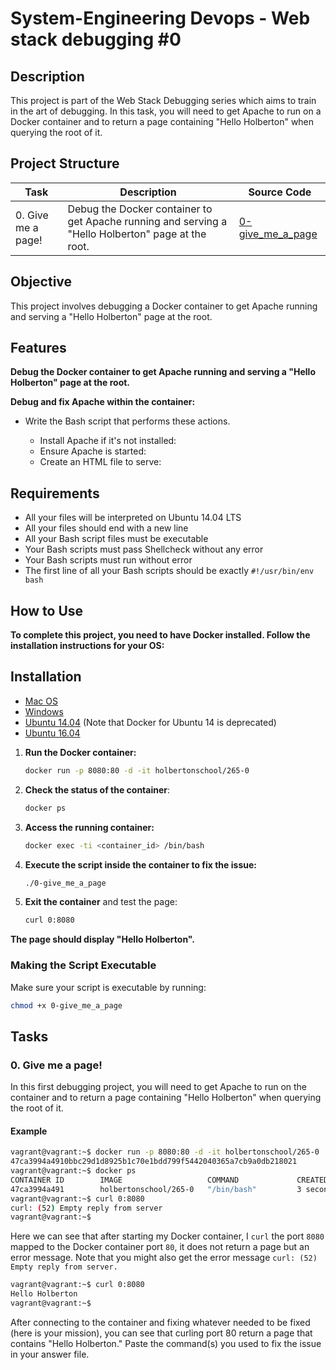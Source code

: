 # System-Engineering Devops - Web stack debugging #0

## Description
This project is part of the Web Stack Debugging series which aims to train in the art of debugging. In this task, you will need to get Apache to run on a Docker container and to return a page containing "Hello Holberton" when querying the root of it.

## Project Structure
| Task | Description | Source Code |
|-----------------------------------|------------------------------------------------------|-----------------------------------------------|
| 0. Give me a page! | Debug the Docker container to get Apache running and serving a "Hello Holberton" page at the root. | [0-give_me_a_page](./0-give_me_a_page) |

## Objective
This project involves debugging a Docker container to get Apache running and serving a "Hello Holberton" page at the root.

## Features
**Debug the Docker container to get Apache running and serving a "Hello Holberton" page at the root.**

**Debug and fix Apache within the container:** 

- Write the Bash script that performs these actions.

   - Install Apache if it's not installed:
    - Ensure Apache is started:
    - Create an HTML file to serve:


## Requirements

- All your files will be interpreted on Ubuntu 14.04 LTS
- All your files should end with a new line
- All your Bash script files must be executable
- Your Bash scripts must pass Shellcheck without any error
- Your Bash scripts must run without error
- The first line of all your Bash scripts should be exactly `#!/usr/bin/env bash`

## How to Use
**To complete this project, you need to have Docker installed. Follow the installation instructions for your OS:**

## Installation
- [Mac OS](https://docs.docker.com/docker-for-mac/install/)
- [Windows](https://docs.docker.com/docker-for-windows/install/)
- [Ubuntu 14.04](https://docs.docker.com/engine/install/ubuntu/) (Note that Docker for Ubuntu 14 is deprecated)
- [Ubuntu 16.04](https://docs.docker.com/engine/install/ubuntu/)

1. **Run the Docker container:**
    ```bash
    docker run -p 8080:80 -d -it holbertonschool/265-0
    ```
2. **Check the status of the container**:
    ```bash
    docker ps
    ```
    
3. **Access the running container:**
    ```bash
    docker exec -ti <container_id> /bin/bash
    ```

3. **Execute the script inside the container to fix the issue:**
    ```bash
    ./0-give_me_a_page
    ```

5. **Exit the container** and test the page:
    ```bash
    curl 0:8080
    ```

**The page should display "Hello Holberton".**


### Making the Script Executable

Make sure your script is executable by running:

```bash
chmod +x 0-give_me_a_page
```

## Tasks

### 0. Give me a page!

In this first debugging project, you will need to get Apache to run on the container and to return a page containing "Hello Holberton" when querying the root of it.

#### Example

```bash
vagrant@vagrant:~$ docker run -p 8080:80 -d -it holbertonschool/265-0
47ca3994a4910bbc29d1d8925b1c70e1bdd799f5442040365a7cb9a0db218021
vagrant@vagrant:~$ docker ps
CONTAINER ID        IMAGE                   COMMAND             CREATED             STATUS              PORTS                  NAMES
47ca3994a491        holbertonschool/265-0   "/bin/bash"         3 seconds ago       Up 2 seconds        0.0.0.0:8080->80/tcp   vigilant_tesla
vagrant@vagrant:~$ curl 0:8080
curl: (52) Empty reply from server
vagrant@vagrant:~$
```

Here we can see that after starting my Docker container, I `curl` the port `8080` mapped to the Docker container port `80`, it does not return a page but an error message. Note that you might also get the error message `curl: (52) Empty reply from server.`

```bash
vagrant@vagrant:~$ curl 0:8080
Hello Holberton
vagrant@vagrant:~$
```

After connecting to the container and fixing whatever needed to be fixed (here is your mission), you can see that curling port 80 return a page that contains "Hello Holberton." Paste the command(s) you used to fix the issue in your answer file.
